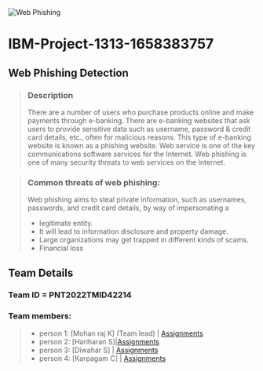 <img src="https://www.promptcloud.com/wp-content/uploads/2015/01/ibm-logo.jpg" alt="Web Phishing">

# IBM-Project-1313-1658383757
## Web Phishing Detection

>### Description
>There are a number of users who purchase products online and make payments through e-banking. There are e-banking websites that ask users to provide sensitive data such as username, password & credit card details, etc., often for malicious reasons. This type of e-banking website is known as a phishing website. Web service is one of the key communications software services for the Internet. Web phishing is one of many security threats to web services on the Internet.

>### Common threats of web phishing:
>Web phishing aims to steal private information, such as usernames, passwords, and credit card details, by way of impersonating a
>- legitimate entity.
>- It will lead to information disclosure and property damage.
>- Large organizations may get trapped in different kinds of scams.
>- Financial loss

 
## Team Details

### Team ID = PNT2022TMID42214 

### **Team members:**
>- person 1: [Mohan raj K] (Team lead) | <a href="https://github.com/IBM-EPBL/IBM-Project-1313-1658383757/tree/main/Assignments/Team%20lead%20-Mohan%20raj">Assignments</a> 
>- person 2: [Hariharan S]|<a href="https://github.com/IBM-EPBL/IBM-Project-1313-1658383757/tree/main/Assignments/TM1-%20Hariharan%20s">Assignments</a>
>- person 3: [Diwahar S]  | <a href="https://github.com/IBM-EPBL/IBM-Project-1313-1658383757/tree/main/Assignments/TM2%20-Diwahar%20s">Assignments</a>
>- person 4: [Karpagam C] | <a href="https://github.com/IBM-EPBL/IBM-Project-1313-1658383757/tree/main/Assignments/TM3%20-Karpagam">Assignments</a>

